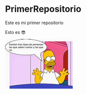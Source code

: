 # PrimerRepositorio
Este es mi primer repositorio

Esto es 
😎

![](https://github.com/Profe-Julio/PrimerRepositorio/blob/main/Homer.jpg)
